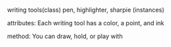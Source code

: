writing tools(class) pen, highlighter, sharpie (instances)

attributes: Each writing tool has a color, a point, and ink

method: You can draw, hold, or play with

